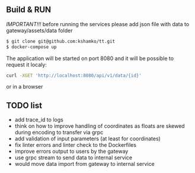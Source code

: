 ## Build & RUN

*IMPORTANT!!!* before running the services please add json file with data to gateway/assets/data folder

```bash
$ git clone git@github.com:kshamko/tt.git
$ docker-compose up
```

The application will be started on port 8080 and it will be possible to request it localy:
```bash
curl -XGET 'http://localhost:8080/api/v1/data/{id}'
```

or in a browser

## TODO list

- add trace_id to logs
- think on how to improve handling of coordinates as floats are skewed during encoding to transfer via grpc
- add validation of input parameters (at least for coordinates)
- fix linter errors and linter check to the Dockerfiles
- improve errors output to users by the gateway
- use grpc stream to send data to internal service
- would move data import from gateway to internal service
